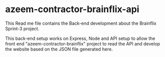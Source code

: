 # azeem-contractor-brainflix-api

This Read me file contains the Back-end development about the Brainflix Sprint-3 project.

This back-end setup works on Express, Node and API setup to allow the front end "azeem-contractor-brainflix" project to read the API and develop the website based on the JSON file generated here.
>
